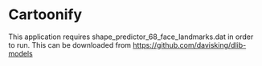 # Cartoonify
This application requires shape_predictor_68_face_landmarks.dat in order to run. This can be downloaded from https://github.com/davisking/dlib-models
